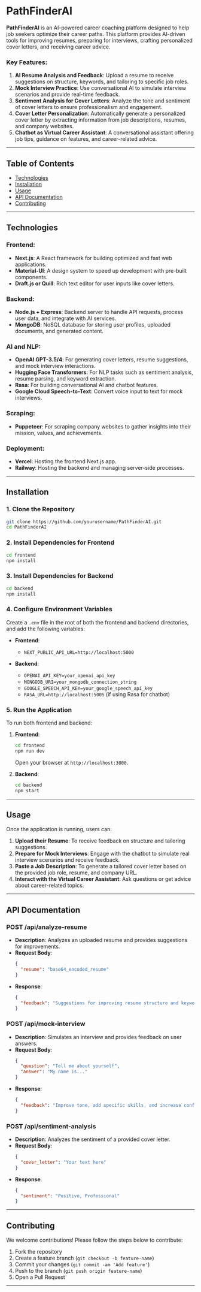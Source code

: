 # PathFinderAI

**PathFinderAI** is an AI-powered career coaching platform designed to help job seekers optimize their career paths. This platform provides AI-driven tools for improving resumes, preparing for interviews, crafting personalized cover letters, and receiving career advice.

### Key Features:
1. **AI Resume Analysis and Feedback**: Upload a resume to receive suggestions on structure, keywords, and tailoring to specific job roles.
2. **Mock Interview Practice**: Use conversational AI to simulate interview scenarios and provide real-time feedback.
3. **Sentiment Analysis for Cover Letters**: Analyze the tone and sentiment of cover letters to ensure professionalism and engagement.
4. **Cover Letter Personalization**: Automatically generate a personalized cover letter by extracting information from job descriptions, resumes, and company websites.
5. **Chatbot as Virtual Career Assistant**: A conversational assistant offering job tips, guidance on features, and career-related advice.

---

## Table of Contents
- [Technologies](#technologies)
- [Installation](#installation)
- [Usage](#usage)
- [API Documentation](#api-documentation)
- [Contributing](#contributing)

---

## Technologies

### Frontend:
- **Next.js**: A React framework for building optimized and fast web applications.
- **Material-UI**: A design system to speed up development with pre-built components.
- **Draft.js or Quill**: Rich text editor for user inputs like cover letters.
  
### Backend:
- **Node.js + Express**: Backend server to handle API requests, process user data, and integrate with AI services.
- **MongoDB**: NoSQL database for storing user profiles, uploaded documents, and generated content.
  
### AI and NLP:
- **OpenAI GPT-3.5/4**: For generating cover letters, resume suggestions, and mock interview interactions.
- **Hugging Face Transformers**: For NLP tasks such as sentiment analysis, resume parsing, and keyword extraction.
- **Rasa**: For building conversational AI and chatbot features.
- **Google Cloud Speech-to-Text**: Convert voice input to text for mock interviews.

### Scraping:
- **Puppeteer**: For scraping company websites to gather insights into their mission, values, and achievements.
  
### Deployment:
- **Vercel**: Hosting the frontend Next.js app.
- **Railway**: Hosting the backend and managing server-side processes.

---

## Installation

### 1. Clone the Repository
```bash
git clone https://github.com/yourusername/PathFinderAI.git
cd PathFinderAI
```

### 2. Install Dependencies for Frontend
```bash
cd frontend
npm install
```

### 3. Install Dependencies for Backend
```bash
cd backend
npm install
```

### 4. Configure Environment Variables
Create a `.env` file in the root of both the frontend and backend directories, and add the following variables:

- **Frontend**:
  - `NEXT_PUBLIC_API_URL=http://localhost:5000`
  
- **Backend**:
  - `OPENAI_API_KEY=your_openai_api_key`
  - `MONGODB_URI=your_mongodb_connection_string`
  - `GOOGLE_SPEECH_API_KEY=your_google_speech_api_key`
  - `RASA_URL=http://localhost:5005` (if using Rasa for chatbot)

### 5. Run the Application
To run both frontend and backend:

1. **Frontend**:
   ```bash
   cd frontend
   npm run dev
   ```
   Open your browser at `http://localhost:3000`.

2. **Backend**:
   ```bash
   cd backend
   npm start
   ```

---

## Usage

Once the application is running, users can:

1. **Upload their Resume**: To receive feedback on structure and tailoring suggestions.
2. **Prepare for Mock Interviews**: Engage with the chatbot to simulate real interview scenarios and receive feedback.
3. **Paste a Job Description**: To generate a tailored cover letter based on the provided job role, resume, and company URL.
4. **Interact with the Virtual Career Assistant**: Ask questions or get advice about career-related topics.

---

## API Documentation

### **POST /api/analyze-resume**
- **Description**: Analyzes an uploaded resume and provides suggestions for improvements.
- **Request Body**: 
  ```json
  {
    "resume": "base64_encoded_resume"
  }
  ```
- **Response**: 
  ```json
  {
    "feedback": "Suggestions for improving resume structure and keyword optimization."
  }
  ```

### **POST /api/mock-interview**
- **Description**: Simulates an interview and provides feedback on user answers.
- **Request Body**:
  ```json
  {
    "question": "Tell me about yourself",
    "answer": "My name is..."
  }
  ```
- **Response**: 
  ```json
  {
    "feedback": "Improve tone, add specific skills, and increase confidence."
  }
  ```

### **POST /api/sentiment-analysis**
- **Description**: Analyzes the sentiment of a provided cover letter.
- **Request Body**:
  ```json
  {
    "cover_letter": "Your text here"
  }
  ```
- **Response**: 
  ```json
  {
    "sentiment": "Positive, Professional"
  }
  ```

---

## Contributing

We welcome contributions! Please follow the steps below to contribute:

1. Fork the repository
2. Create a feature branch (`git checkout -b feature-name`)
3. Commit your changes (`git commit -am 'Add feature'`)
4. Push to the branch (`git push origin feature-name`)
5. Open a Pull Request

---